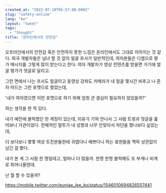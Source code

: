 ```yaml
---
created_at: "2022-07-10T05:57:00.000Z"
slug: "safety-online"
lang: "ko"
layout: "tweet"
tags: 
  - "thought"
title: "온라인에서의 안전감"
---
```


오프라인에서의 안전감 혹은 안전하지 못한 느낌은 온라인에서도 그대로 이어지는 것 같다. 외국 개발자들은 남녀 할 것 없이 얼굴 프사가 일반적인데, 여자분들은 디엠으로 평가 메시지를 그렇게 많이 받는다고 한다. 여자 개발자가 영상 컨텐츠를 받을면 거기에 얼굴 평가가 댓글로 달리고.

그런 면에서 나는 프사도 얼굴이고 동영상 강좌도 카메라가 내 얼굴 몇시간 비추고 나 혼자 떠드는 그런 포맷으로 했었는데,

'내가 여자였으면 이런 포맷으로 하기 위해 엄청 큰 결심이 필요하지 않았을까?'

하는 생각을 한 적 있다.

내가 예전에 블럭했던 한 계정이 있는데, 이유가 기억 안나서 그 사람 트윗과 댓글을 훑어보니 가관이었다. 전체적인 말투가 내 성향과 너무 안맞아서 차단을 했나보다 싶었는데,

더 보다보니 몇몇 여성 트친분들한테 귀엽다니 예쁘다니 하는 표현들을 맥락 상관없이 남긴 걸 봤다.

내가 본 게 그 사람 한 명일테고, 얼마나 더 많을까. 한명 한명 블럭해도 또 부계나 비계로 튀어나올텐데.

난 뭘 할 수 있을까?

https://mobile.twitter.com/eunjae_lee_ko/status/1546010694826557441